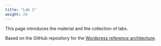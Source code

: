 ```yaml
---
title: "Lab 1"
weight: 20
---
```


This page introduces the material and the collection of labs.

Based on the GitHub repository for the [Wordpress reference architecture](https://github.com/aws-samples/aws-refarch-wordpress).
